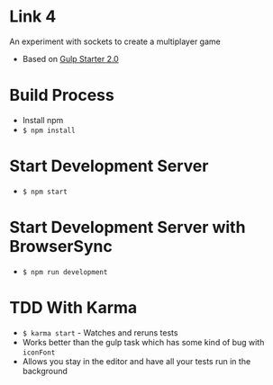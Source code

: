 # Link 4

An experiment with sockets to create a multiplayer game

* Based on [Gulp Starter 2.0](https://github.com/greypants/gulp-starter/tree/2.0)

# Build Process
* Install npm
* ``$ npm install``

# Start Development Server
* ``$ npm start``

# Start Development Server with BrowserSync
* ``$ npm run development``

# TDD With Karma
* ``$ karma start`` - Watches and reruns tests
* Works better than the gulp task which has some kind of bug with ``iconFont``
* Allows you stay in the editor and have all your tests run in the background
